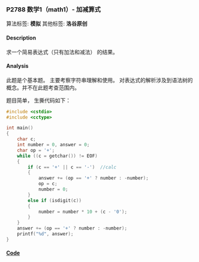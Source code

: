 ### P2788 数学1（math1）- 加减算式

算法标签: **模拟**
其他标签: **洛谷原创**


#### Description

求一个简易表达式（只有加法和减法） 的结果。

#### Analysis

此题是个基本题。 主要考察字符串理解和使用。 对表达式的解析涉及到语法树的概念。并不在此题考查范围内。

题目简单， 生撕代码如下： 

```cpp
#include <cstdio>
#include <cctype>

int main()
{
    char c;
    int number = 0, answer = 0;
    char op = '+';
    while ((c = getchar()) != EOF)
    {
        if (c == '+' || c == '-')  //calc
        {
            answer += (op == '+' ? number : -number);
            op = c;
            number = 0;
        }
        else if (isdigit(c))
        {
            number = number * 10 + (c - '0');
        }
    }
    answer += (op == '+' ? number : -number);
    printf("%d", answer);
}
```

#### [Code](../cpp/p2788.cpp)
